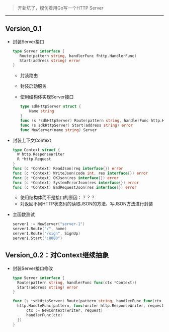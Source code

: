 >
>
>开新坑了，模仿着用Go写一个HTTP Server



----

## Version_0.1

- 封装Server接口

  ```go
  type Server interface {
     Route(pattern string, handlerFunc fhttp.HandlerFunc)
     Start(address string) error
  }
  ```

  - 封装路由

  - 封装启动服务

  - 使用结构体实现Server接口

    ```go
    type sdkHttpServer struct {
    	Name string
    }
    func (s *sdkHttpServer) Route(pattern string, handlerFunc http.HandlerFunc)
    func (s sdkHttpServer) Start(address string) error
    func NewServer(name string) Server
    ```

- 封装上下文Context

  ```go
  type Context struct {
  	W http.ResponseWriter
  	R *http.Request
  }
  func (c *Context) ReadJson(req interface{}) error
  func (c *Context) WriteJson(code int, res interface{}) error
  func (c *Context) OKJson(res interface{}) error
  func (c *Context) SystemErrorJson(res interface{}) error
  func (c *Context) BadRequestJson(res interface{}) error
  ```

  - 使用结构体而不是接口的原因：？？？
  - 对返回不同HTTP状态码的读取JSON的方法、写JSON方法进行封装

- 主函数测试

  ```go
  server1 := NewServer("server-1")
  server1.Route("/", home)
  server1.Route("/sign", SignUp)
  server1.Start(":8080")
  ```




## Version_0.2：对Context继续抽象

- 封装Server接口修改

  ```go
  type Server interface {
  	Route(pattern string, handlerFunc func(ctx *Context))
  	Start(address string) error
  }
  
  func (s *sdkHttpServer) Route(pattern string, handlerFunc func(ctx *Context)) {
  	http.HandleFunc(pattern, func(writer http.ResponseWriter, request *http.Request) {
  		ctx := NewContext(writer, request)
  		handlerFunc(ctx)
  	})
  }
  ```

